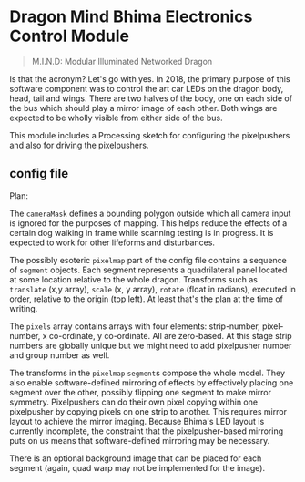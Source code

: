 # Dragon Mind Bhima Electronics Control Module

> M.I.N.D: Modular Illuminated Networked Dragon

Is that the acronym? Let's go with yes. In 2018, the primary purpose of this software component was to control
the art car LEDs on the dragon body, head, tail and wings. There are two halves of the body, one on each side of the bus
which should play a mirror image of each other. Both wings are expected to be wholly visible from either side of the bus.

This module includes a Processing sketch for configuring the pixelpushers and also for driving the pixelpushers.

## config file

Plan:

The `cameraMask` defines a bounding polygon outside which all camera input is ignored for the purposes of mapping. This
helps reduce the effects of a certain dog walking in frame while scanning testing is in progress. It is expected to work
for other lifeforms and disturbances.

The possibly esoteric `pixelmap` part of the config file contains a sequence of `segment` objects. Each segment
represents a quadrilateral panel located at some location relative to the whole dragon. Transforms such as `translate`
(x,y array), `scale` (x, y array), `rotate` (float in radians), executed in order, relative to the origin (top left). 
At least that's the plan at the time of writing.

The `pixels` array contains arrays with four elements: strip-number, pixel-number, x co-ordinate, y co-ordinate. All
are zero-based. At this stage strip numbers are globally unique but we might need to add pixelpusher number and group
number as well.

The transforms in the `pixelmap` `segment`s compose the whole model. They also enable software-defined mirroring of
effects by effectively placing one segment over the other, possibly flipping one segment to make mirror symmetry.
Pixelpushers can do their own pixel copying within one pixelpusher by copying pixels on one strip to another. This
requires mirror layout to achieve the mirror imaging. Because Bhima's LED layout is currently incomplete, the constraint
that the pixelpusher-based mirroring puts on us means that software-defined mirroring may be necessary.

There is an optional background image that can be placed for each segment (again, quad warp may not be implemented for
the image).

